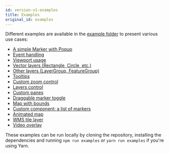 ```yaml
---
id: version-v1-examples
title: Examples
original_id: examples
---
```


Different examples are available in the [example folder](https://github.com/stebogit/react-leaflet/tree/docs-v2/example) to present various use cases:

* [A simple Marker with Popup](https://github.com/stebogit/react-leaflet/blob/docs-v2/example/components/simple.js)
* [Event handling](https://github.com/stebogit/react-leaflet/blob/docs-v2/example/components/events.js)
* [Viewport usage](https://github.com/stebogit/react-leaflet/blob/docs-v2/example/components/viewport.js)
* [Vector layers (Rectangle, Circle, etc.)](https://github.com/stebogit/react-leaflet/blob/docs-v2/example/components/vector-layers.js)
* [Other layers (LayerGroup, FeatureGroup)](https://github.com/stebogit/react-leaflet/blob/docs-v2/example/components/other-layers.js)
* [Tooltips](https://github.com/stebogit/react-leaflet/blob/docs-v2/example/components/tooltip.js)
* [Custom zoom control](https://github.com/stebogit/react-leaflet/blob/docs-v2/example/components/zoom-control.js)
* [Layers control](https://github.com/stebogit/react-leaflet/blob/docs-v2/example/components/layers-control.js)
* [Custom panes](https://github.com/stebogit/react-leaflet/blob/docs-v2/example/components/pane.js)
* [Draggable marker toggle](https://github.com/stebogit/react-leaflet/blob/docs-v2/example/components/draggable-marker.js)
* [Map with bounds](https://github.com/stebogit/react-leaflet/blob/docs-v2/example/components/bounds.js)
* [Custom component: a list of markers](https://github.com/stebogit/react-leaflet/blob/docs-v2/example/components/custom-component.js)
* [Animated map](https://github.com/stebogit/react-leaflet/blob/docs-v2/example/components/animate.js)
* [WMS tile layer](https://github.com/stebogit/react-leaflet/blob/docs-v2/example/components/wms-tile-layer.js)
* [Video overlay](https://github.com/stebogit/react-leaflet/blob/docs-v2/example/components/video-overlay.js)

These examples can be run locally by cloning the repository, installing the dependencies
and running `npm run examples` or `yarn run examples` if you're using Yarn.
